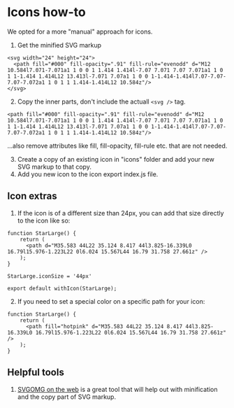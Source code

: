 # Icons how-to

We opted for a more "manual" approach for icons.

1. Get the minified SVG markup

```
<svg width="24" height="24">
  <path fill="#000" fill-opacity=".91" fill-rule="evenodd" d="M12 10.584l7.071-7.071a1 1 0 0 1 1.414 1.414l-7.07 7.071 7.07 7.071a1 1 0 1 1-1.414 1.414L12 13.413l-7.071 7.07a1 1 0 0 1-1.414-1.414l7.07-7.07-7.07-7.072a1 1 0 1 1 1.414-1.414L12 10.584z"/>
</svg>
```

2. Copy the inner parts, don't include the actuall `<svg />` tag.

```
<path fill="#000" fill-opacity=".91" fill-rule="evenodd" d="M12 10.584l7.071-7.071a1 1 0 0 1 1.414 1.414l-7.07 7.071 7.07 7.071a1 1 0 1 1-1.414 1.414L12 13.413l-7.071 7.07a1 1 0 0 1-1.414-1.414l7.07-7.07-7.07-7.072a1 1 0 1 1 1.414-1.414L12 10.584z"/>
```

...also remove attributes like fill, fill-opacity, fill-rule etc. that are not needed.

3. Create a copy of an existing icon in "icons" folder and add your new SVG markup to that copy.
4. Add you new icon to the icon export index.js file.

## Icon extras

1. If the icon is of a different size than 24px, you can add that size directly to the icon like so:

```
function StarLarge() {
    return (
      <path d="M35.583 44L22 35.124 8.417 44l3.825-16.339L0 16.79l15.976-1.223L22 0l6.024 15.567L44 16.79 31.758 27.661z" />
    );
}

StarLarge.iconSize = '44px'

export default withIcon(StarLarge);
```

2. If you need to set a special color on a specific path for your icon:

```
function StarLarge() {
    return (
      <path fill="hotpink" d="M35.583 44L22 35.124 8.417 44l3.825-16.339L0 16.79l15.976-1.223L22 0l6.024 15.567L44 16.79 31.758 27.661z" />
    );
}
```

## Helpful tools

1. [SVGOMG on the web](https://jakearchibald.github.io/svgomg/) is a great tool that will help out with minification and the copy part of SVG markup.
